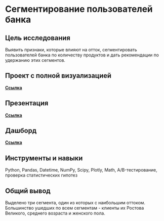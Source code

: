 # Сегментирование пользователей банка

## Цель исследования
Выявить признаки, которые влияют на отток, сегментировать пользователей банка по количеству продуктов и дать рекомендации по удержанию этих сегментов.

## Проект с полной визуализацией
[**Ссылка**](https://drive.google.com/file/d/1MnDK5OYkmlOMhcYYx5aagCmki4SyNBcB/view?usp=sharing)

## Презентация
[**Ссылка**](https://drive.google.com/file/d/1b3BrG9QYZJpMUZZacZXjlACkU3mhnoOi/view?usp=sharing)

## Дашборд
[**Ссылка**](https://public.tableau.com/app/profile/marina8142/viz/Dashboard_16546294810220/Dashboard1?publish=yes>)

## Инструменты и навыки
Python, Pandas, Datetime, NumPy, Scipy, Plotly, Math, A/B-тестирование, проверка статистических гипотез

## Общий вывод
Выделено три сегмента, один из которых с наибольшим оттоком. Большинство ушедших по всем
сегментам - клиенты их Ростова Великого, среднего возраста и женского пола.